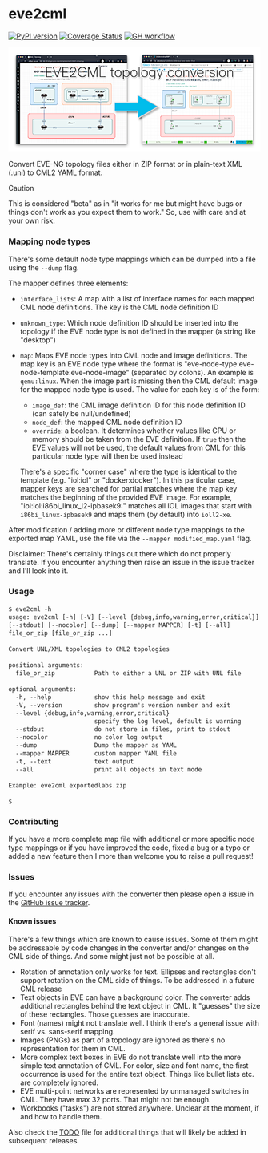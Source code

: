 # eve2cml

[![PyPI version](https://badge.fury.io/py/eve2cml.svg)](https://pypi.org/project/eve2cml/) [![Coverage Status](https://coveralls.io/repos/github/CiscoDevNet/eve2cml/badge.svg?branch=main)](https://coveralls.io/github/CiscoDevNet/eve2cml?branch=main) [![GH workflow](https://github.com/CiscoDevNet/eve2cml/actions/workflows/python-package.yml/badge.svg)](https://github.com/CiscoDevNet/eve2cml/actions/workflows/python-package.yml)

![image showing a topology conversion](./assets/header.png)

Convert EVE-NG topology files either in ZIP format or in plain-text XML (.unl) to CML2 YAML format.

> [!CAUTION]
>
> This is considered "beta" as in "it works for me but might have bugs or things don't work as you expect them to work."  So, use with care and at your own risk.

### Mapping node types

There's some default node type mappings which can be dumped into a file using the `--dump` flag.

The mapper defines three elements:

- `interface_lists`: A map with a list of interface names for each mapped CML node definitions. The key is the CML node definition ID

- `unknown_type`: Which node definition ID should be inserted into the topology if the EVE node type is not defined in the mapper (a string like "desktop")

- `map`: Maps EVE node types into CML node and image definitions.  The map key is an EVE node type where the format is "eve-node-type:eve-node-template:eve-node-image" (separated by colons).  An example is `qemu:linux`.  When the image part is missing then the CML default image for the mapped node type is used.  The value for each key is of the form:

  - `image_def`: the CML image definition ID for this node definition ID (can safely be null/undefined)
  - `node_def`: the mapped CML node definition ID
  - `override`: a boolean. It determines whether values like CPU or memory should be taken from the EVE definition.  If `true` then the EVE values will not be used, the default values from CML for this particular node type will then be used instead

  There's a specific "corner case" where the type is identical to the template (e.g. "iol:iol" or "docker:docker").  In this particular case, mapper keys are searched for partial matches where the map key matches the beginning of the provided EVE image.  For example, "iol:iol:i86bi_linux_l2-ipbasek9:" matches all IOL images that start with `i86bi_linux-ipbasek9` and maps them (by default) into `ioll2-xe`.

After modification / adding more or different node type mappings to the exported map YAML, use the file via the `--mapper modified_map.yaml` flag.

Disclaimer:  There's certainly things out there which do not properly translate.  If you encounter anything then raise an issue in the issue tracker and I'll look into it.

### Usage

```
$ eve2cml -h
usage: eve2cml [-h] [-V] [--level {debug,info,warning,error,critical}] [--stdout] [--nocolor] [--dump] [--mapper MAPPER] [-t] [--all] file_or_zip [file_or_zip ...]

Convert UNL/XML topologies to CML2 topologies

positional arguments:
  file_or_zip           Path to either a UNL or ZIP with UNL file

optional arguments:
  -h, --help            show this help message and exit
  -V, --version         show program's version number and exit
  --level {debug,info,warning,error,critical}
                        specify the log level, default is warning
  --stdout              do not store in files, print to stdout
  --nocolor             no color log output
  --dump                Dump the mapper as YAML
  --mapper MAPPER       custom mapper YAML file
  -t, --text            text output
  --all                 print all objects in text mode

Example: eve2cml exportedlabs.zip

$
```
### Contributing

If you have a more complete map file with additional or more specific node type mappings or if you have improved the code, fixed a bug or a typo or added a new feature then I more than welcome you to raise a pull request!

### Issues

If you encounter any issues with the converter then please open a issue in the [GitHub issue tracker](https://github.com/CiscoDevNet/eve2cml/issues).

#### Known issues

There's a few things which are known to cause issues.  Some of them might be addressable by code changes in the converter and/or changes on the CML side of things.  And some might just not be possible at all.  

- Rotation of annotation only works for text.  Ellipses and rectangles don't support rotation on the CML side of things.  To be addressed in a future CML release
- Text objects in EVE can have a background color.  The converter adds additional rectangles behind the text object in CML.  It "guesses" the size of these rectangles.  Those guesses are inaccurate.
- Font (names) might not translate well.  I think there's a general issue with serif vs. sans-serif mapping.
- Images (PNGs) as part of a topology are ignored as there's no representation for them in CML.
- More complex text boxes in EVE do not translate well into the more simple text annotation of CML.  For color, size and font name, the first occurrence is used for the entire text object.  Things like bullet lists etc. are completely ignored.
- EVE multi-point networks are represented by unmanaged switches in CML.  They have max 32 ports.  That might not be enough.
- Workbooks ("tasks") are not stored anywhere.  Unclear at the moment, if and how to handle them.

Also check the [TODO](/TODO.md) file for additional things that will likely be added in subsequent releases.
